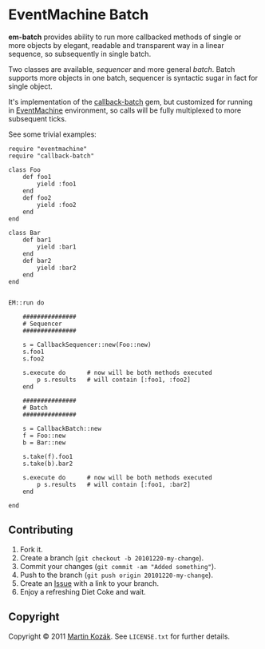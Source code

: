 EventMachine Batch
==================

**em-batch** provides ability to run more callbacked methods 
of single or more objects by elegant, readable and transparent way 
in a linear sequence, so subsequently in single batch.

Two classes are available, *sequencer* and more general *batch*.
Batch supports more objects in one batch, sequencer is syntactic
sugar in fact for single object.

It's implementation of the [callback-batch][9] gem, but customized
for running in [EventMachine][8] environment, so calls will be fully
multiplexed to more subsequent ticks.
  
See some trivial examples:

    require "eventmachine"
    require "callback-batch"
    
    class Foo
        def foo1
            yield :foo1
        end
        def foo2
            yield :foo2
        end
    end
    
    class Bar
        def bar1
            yield :bar1
        end
        def bar2
            yield :bar2
        end    
    end
    
    
    EM::run do

        ###############
        # Sequencer
        ###############
        
        s = CallbackSequencer::new(Foo::new)
        s.foo1
        s.foo2
        
        s.execute do      # now will be both methods executed
            p s.results   # will contain [:foo1, :foo2]
        end
    
        ###############
        # Batch
        ###############
    
        s = CallbackBatch::new
        f = Foo::new
        b = Bar::new
        
        s.take(f).foo1
        s.take(b).bar2
        
        s.execute do      # now will be both methods executed
            p s.results   # will contain [:foo1, :bar2]
        end
        
    end    

Contributing
------------

1. Fork it.
2. Create a branch (`git checkout -b 20101220-my-change`).
3. Commit your changes (`git commit -am "Added something"`).
4. Push to the branch (`git push origin 20101220-my-change`).
5. Create an [Issue][9] with a link to your branch.
6. Enjoy a refreshing Diet Coke and wait.


Copyright
---------

Copyright &copy; 2011 [Martin Kozák][10]. See `LICENSE.txt` for
further details.

[8]: http://rubyeventmachine.com/
[9]: http://github.com/martinkozak/callback-batch/issues
[10]: http://www.martinkozak.net/
